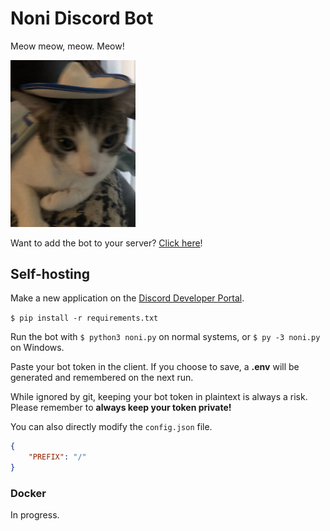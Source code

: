 # Noni Discord Bot

Meow meow, meow. Meow!

<img src="assets/hat.jpg" alt="Noni wearing a sombrero." width="200"/>

Want to add the bot to your server? [Click here](https://placeholder/)! 

## Self-hosting

Make a new application on the [Discord Developer Portal](https://discord.com/developers/applications).

`$ pip install -r requirements.txt`

Run the bot with `$ python3 noni.py` on normal systems, or `$ py -3 noni.py` on Windows.

Paste your bot token in the client. If you choose to save, a **.env** will be generated and remembered on the next run.

While ignored by git, keeping your bot token in plaintext is always a risk. Please remember to **always keep your token private!**

You can also directly modify the `config.json` file.

```json
{
    "PREFIX": "/"
}
```

### Docker

In progress.

